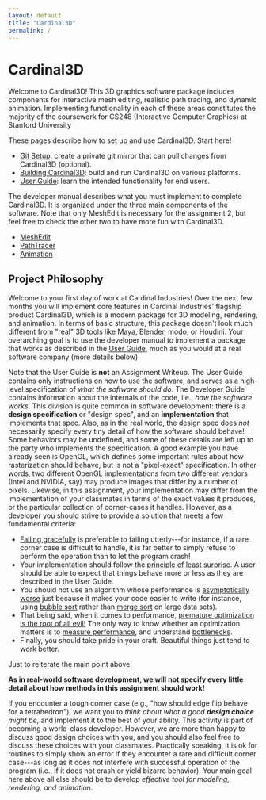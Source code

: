 ```yaml
---
layout: default
title: "Cardinal3D"
permalink: /
---
```


# Cardinal3D

Welcome to Cardinal3D! This 3D graphics software package includes components for interactive mesh
editing, realistic path tracing, and dynamic animation. Implementing functionality in each of these areas
constitutes the majority of the coursework for CS248 (Interactive Computer Graphics) at Stanford University

These pages describe how to set up and use Cardinal3D. Start here!
- [Git Setup](git): create a private git mirror that can pull changes from Cardinal3D (optional). 
- [Building Cardinal3D](build): build and run Cardinal3D on various platforms.
- [User Guide](guide): learn the intended functionality for end users.

The developer manual describes what you must implement to complete Cardinal3D. It is organized under the three main components of the software. Note that only MeshEdit is necessary for the assignment 2, but feel free to check the other two to have more fun with Cardinal3D. 
- [MeshEdit](meshedit)
- [PathTracer](pathtracer)
- [Animation](animation)

## Project Philosophy

Welcome to your first day of work at Cardinal Industries! Over the next few months
you will implement core features in Cardinal Industries' flagship product
Cardinal3D, which is a modern package for 3D modeling, rendering, and animation.
In terms of basic structure, this package doesn't look much different from
"real" 3D tools like Maya, Blender, modo, or Houdini. Your overarching goal is
to use the developer manual to implement a package that
works as described in the [User Guide](guide), much as you would at a real
software company (more details below).

Note that the User Guide is **not** an Assignment Writeup. The User Guide
contains only instructions on how to use the software, and serves as a
high-level specification of _what the software should do_. The Developer Guide
contains information about the internals of the code, i.e., _how the software
works_. This division is quite common in software development: there is a
**design specification** or "design spec", and an **implementation** that
implements that spec. Also, as in the real world, the design spec does _not_
necessarily specify every tiny detail of how the software should behave! Some
behaviors may be undefined, and some of these details are left up to the party
who implements the specification. A good example you have already seen is
OpenGL, which defines some important rules about how rasterization should
behave, but is not a "pixel-exact" specification. In other words, two different
OpenGL implementations from two different vendors (Intel and NVIDIA, say) may
produce images that differ by a number of pixels. Likewise, in this assignment,
your implementation may differ from the implementation of your classmates in
terms of the exact values it produces, or the particular collection of
corner-cases it handles. However, as a developer you should strive to provide a
solution that meets a few fundamental criteria:

*   [Failing gracefully](https://en.wikipedia.org/wiki/Fault_tolerance) is
preferable to failing utterly---for instance, if a rare corner case is difficult
to handle, it is far better to simply refuse to perform the operation than to
let the program crash! 
*   Your implementation should follow the [principle of least
surprise](https://en.wikipedia.org/wiki/Principle_of_least_astonishment). A user
should be able to expect that things behave more or less as they are described
in the User Guide. 
*   You should not use an algorithm whose performance is [asymptotically
worse](https://en.wikipedia.org/wiki/Asymptotic_computational_complexity) just
because it makes your code easier to write (for instance, using [bubble
sort](https://en.wikipedia.org/wiki/Bubble_sort) rather than [merge
sort](https://en.wikipedia.org/wiki/Merge_sort) on large data sets). 
*   That being said, when it comes to performance, [premature optimization is
the root of all evil!](https://en.wikipedia.org/wiki/Program_optimization#When_to_optimize) The only way to know whether an optimization matters is to [measure performance](https://en.wikipedia.org/wiki/Profiling_(computer_programming)), and understand [bottlenecks](https://en.wikipedia.org/wiki/Program_optimization#Bottlenecks). 
*   Finally, you should take pride in your craft. Beautiful things just tend to work better.

Just to reiterate the main point above:

**As in real-world software development, we will not specify every little detail
about how methods in this assignment should work!**

If you encounter a tough corner case (e.g., "how should edge flip behave for a
tetrahedron"), we want you to _think about what a good **design choice** might
be_, and implement it to the best of your ability. This activity is part of
becoming a world-class developer. However, we are more than happy to discuss
good design choices with you, and you should also feel free to discuss these
choices with your classmates. Practically speaking, it is ok for routines to
simply show an error if they encounter a rare and difficult corner case---as long as it
does not interfere with successful operation of the program (i.e., if it does
not crash or yield bizarre behavior). Your main goal here above all else should be 
to develop _effective tool for modeling, rendering, and animation_.
